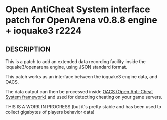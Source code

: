 Open AntiCheat System interface patch for OpenArena v0.8.8 engine + ioquake3 r2224
===============================================================================================

DESCRIPTION
-----------

This is a patch to add an extended data recording facility inside the ioquake3/openarena engine, using JSON standard format.

This patch works as an interface between the ioquake3 engine data, and OACS.

The data output can then be processed inside [OACS (Open Anti-Cheat System framework)](https://github.com/lrq3000/oacs) and used for detecting cheating on your game servers.

THIS IS A WORK IN PROGRESS
(but it's pretty stable and has been used to collect gigabytes of players behavior data)
